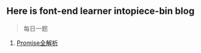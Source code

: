 ## Here is font-end learner intopiece-bin blog
>每日一题  

1. [Promise全解析](https://github.com/into-piece/Step-By-Step/issues/1)